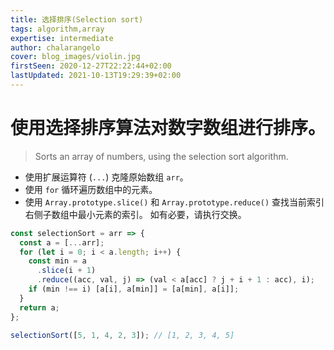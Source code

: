 ```yaml
---
title: 选择排序(Selection sort)
tags: algorithm,array
expertise: intermediate
author: chalarangelo
cover: blog_images/violin.jpg
firstSeen: 2020-12-27T22:22:44+02:00
lastUpdated: 2021-10-13T19:29:39+02:00
---
```


# 使用选择排序算法对数字数组进行排序。
> Sorts an array of numbers, using the selection sort algorithm.

- 使用扩展运算符 (`...`) 克隆原始数组 `arr`。
- 使用 `for` 循环遍历数组中的元素。
- 使用 `Array.prototype.slice()` 和 `Array.prototype.reduce()` 查找当前索引右侧子数组中最小元素的索引。 如有必要，请执行交换。

```js
const selectionSort = arr => {
  const a = [...arr];
  for (let i = 0; i < a.length; i++) {
    const min = a
      .slice(i + 1)
      .reduce((acc, val, j) => (val < a[acc] ? j + i + 1 : acc), i);
    if (min !== i) [a[i], a[min]] = [a[min], a[i]];
  }
  return a;
};
```

```js
selectionSort([5, 1, 4, 2, 3]); // [1, 2, 3, 4, 5]
```
